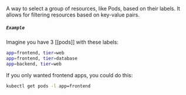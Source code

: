 A way to select a group of resources, like Pods, based on their labels. It allows for filtering resources based on key-value pairs.

##### `Example`

Imagine you have 3 [[pods]] with these labels:

```bash
app=frontend, tier=web
app=frontend, tier=database
app=backend, tier=web
```

If you only wanted frontend apps, you could do this:

```bash
kubectl get pods -l app=frontend
```